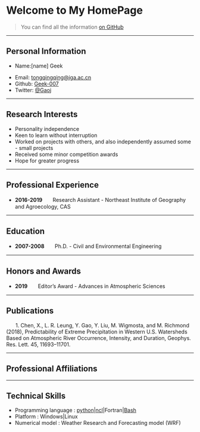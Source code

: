 # Welcome to My HomePage

> You can find all the information [on GitHub](https://github.com/geek-007)

---

## Personal Information
<!-- Phone: [158xxxxxxx](tel://15848) -->
* Name:[name] Geek
- Email: <tongqingqing@iga.ac.cn>
- Github: [Geek-007](http://github.com/Geek-007)
- Twitter: [@Gaoj](https://twitter.com/Gaoj_love)


---
## Research Interests
- Personality independence
- Keen to learn without interruption
- Worked on projects with others, and also independently assumed some - small projects
- Received some minor competition awards
- Hope for greater progress


---
## Professional Experience
- **2016-2019**　　Research Assistant - Northeast Institute of Geography and Agroecology, CAS


---
## Education
- **2007-2008**　　Ph.D. - Civil and Environmental Engineering 


---
## Honors and Awards
- **2019**　　Editor’s Award - Advances in Atmospheric Sciences 


---
## Publications
&ensp;&ensp;&ensp; 1.	Chen, X., L. R. Leung, Y. Gao, Y. Liu, M. Wigmosta, and M. Richmond (2018), Predictability of Extreme Precipitation in Western U.S. Watersheds Based on Atmospheric River Occurrence, Intensity, and Duration, Geophys. Res. Lett. 45, 11693–11701.


---
## Professional Affiliations

---
## Technical Skills
 - Programming language : [python](https://www.python.org/)|[ncl](http://www.ncl.ucar.edu/)|Fortran|[Bash](https://www.gnu.org/software/bash/)
 - Platform : Windows|Linux
 - Numerical model : Weather Research and Forecasting model (WRF)


